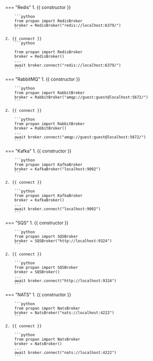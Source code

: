 === "Redis"
    1. {{ constructor }}

        ```python
        from propan import RedisBroker
        broker = RedisBroker("redis://localhost:6379/")
        ```

    2. {{ connect }}
        ```python

        from propan import RedisBroker
        broker = RedisBroker()
        ...
        await broker.connect("redis://localhost:6379/")
        ```

=== "RabbitMQ"
    1. {{ constructor }}

        ```python
        from propan import RabbitBroker
        broker = RabbitBroker("amqp://guest:guest@localhost:5672/")
        ```

    2. {{ connect }}

        ```python
        from propan import RabbitBroker
        broker = RabbitBroker()
        ...
        await broker.connect("amqp://guest:guest@localhost:5672/")
        ```

=== "Kafka"
    1. {{ constructor }}

        ```python
        from propan import KafkaBroker
        broker = KafkaBroker("localhost:9092")
        ```

    2. {{ connect }}

        ```python
        from propan import KafkaBroker
        broker = KafkaBroker()
        ...
        await broker.connect("localhost:9092")
        ```

=== "SQS"
    1. {{ constructor }}

        ```python
        from propan import SQSBroker
        broker = SQSBroker("http://localhost:9324")
        ```

    2. {{ connect }}

        ```python
        from propan import SQSBroker
        broker = SQSBroker()
        ...
        await broker.connect("http://localhost:9324")
        ```

=== "NATS"
    1. {{ constructor }}

        ```python
        from propan import NatsBroker
        broker = NatsBroker("nats://localhost:4222")
        ```

    2. {{ connect }}

        ```python
        from propan import NatsBroker
        broker = NatsBroker()
        ...
        await broker.connect("nats://localhost:4222")
        ```
